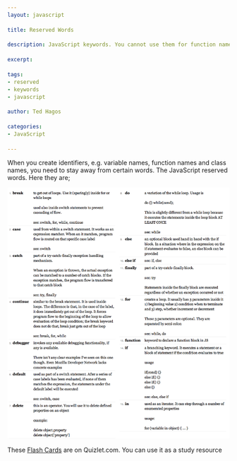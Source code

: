 ```yaml
---
layout: javascript

title: Reserved Words

description: JavaScript keywords. You cannot use them for function names, variable names

excerpt: 

tags:
- reserved
- keywords
- javascript

author: Ted Hagos

categories:
- JavaScript

---
```



When you create identifiers, e.g. variable names, function names and class names, you need to stay away from certain words. The JavaScript reserved words. Here they are;

![JavaScript Keywords](/img/javascript/javascript-keywords.png)

These [Flash Cards](http://quizlet.com/_hqgq6) are on Quizlet.com. You can use it as a study resource

